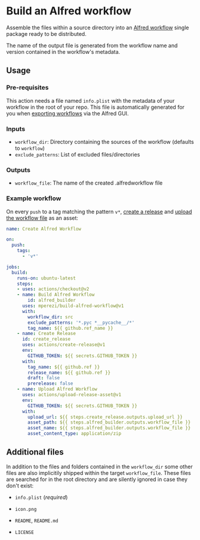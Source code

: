 # Build an Alfred workflow
Assemble the files within a source directory into an [Alfred workflow](https://www.alfredapp.com/workflows/) single package ready to be distributed.

The name of the output file is generated from the workflow name and version contained in the workflow's metadata.

## Usage

### Pre-requisites

This action needs a file named `info.plist` with the metadata of your workflow in the root of your repo. This file is automatically generated for you when [exporting workflows](https://www.alfredapp.com/help/workflows/advanced/sharing-workflows/) via the Alfred GUI.

### Inputs

* `workflow_dir`: Directory containing the sources of the workflow (defaults to `workflow`)
* `exclude_patterns`: List of excluded files/directories

### Outputs

* `workflow_file`: The name of the created .alfredworkflow file

### Example workflow

On every `push` to a tag matching the pattern `v*`, [create a release](https://github.com/actions/create-release/) and [upload the workflow file](https://github.com/actions/upload-release-asset/) as an asset:
```yaml
name: Create Alfred Workflow

on:
  push:
    tags:
      - 'v*'

jobs:
  build:
    runs-on: ubuntu-latest
    steps:
    - uses: actions/checkout@v2
    - name: Build Alfred Workflow
    	id: alfred_builder
      uses: mperezi/build-alfred-workflow@v1
      with:
        workflow_dir: src
        exclude_patterns: '*.pyc *__pycache__/*'
        tag_name: ${{ github.ref_name }}
    - name: Create Release
      id: create_release
      uses: actions/create-release@v1
      env:
        GITHUB_TOKEN: ${{ secrets.GITHUB_TOKEN }}
      with:
        tag_name: ${{ github.ref }}
        release_name: ${{ github.ref }}
        draft: false
        prerelease: false
    - name: Upload Alfred Workflow
      uses: actions/upload-release-asset@v1
      env:
        GITHUB_TOKEN: ${{ secrets.GITHUB_TOKEN }}
      with:
        upload_url: ${{ steps.create_release.outputs.upload_url }}
        asset_path: ${{ steps.alfred_builder.outputs.workflow_file }}
        asset_name: ${{ steps.alfred_builder.outputs.workflow_file }}
        asset_content_type: application/zip
```

## Additional files

In addition to the files and folders contained in the `workflow_dir` some other files are also implicitily shipped within the target `workflow_file`. These files are searched for in the root directory and are silently ignored in case they don't exist:

* `info.plist` (*required*)
* `icon.png`
* `README`, `README.md`

* `LICENSE`
